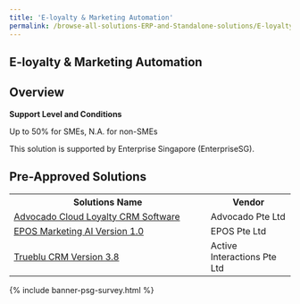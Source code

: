 ```yaml
---
title: 'E-loyalty & Marketing Automation'
permalink: /browse-all-solutions-ERP-and-Standalone-solutions/E-loyalty-Marketing-Automation
---
```


## E-loyalty & Marketing Automation
## Overview

**Support Level and Conditions**

Up to 50% for SMEs, N.A. for non-SMEs

This solution is supported by Enterprise Singapore (EnterpriseSG).

## Pre-Approved Solutions

<table>
<tr>
<th style='width: auto;'><b>Solutions Name</b></th>
<th style='width: 30%;'><b>Vendor</b></th>
</tr>
<tr>
<td><a href='/productivity-solutions-grant/solutionrepo/201613142Z-Advocdo-Cloud-Loylty-CRM-Softwr-G' target='_blank'>Advocado Cloud Loyalty CRM Software</a><br></td>
<td>Advocado Pte Ltd</td>
</tr>
<tr>
<td><a href='/productivity-solutions-grant/solutionrepo/201529028W-EPOS-Mrktng-AI-v-10-G' target='_blank'>EPOS Marketing AI Version 1.0</a><br></td>
<td>EPOS Pte Ltd</td>
</tr>
<tr>
<td><a href='/productivity-solutions-grant/solutionrepo/201618346N-Trublu-CRM-v-38-G' target='_blank'>Trueblu CRM Version 3.8</a><br></td>
<td>Active Interactions Pte Ltd</td>
</tr>
</table>

{% include banner-psg-survey.html %}
